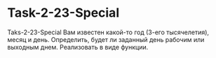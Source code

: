 # Task-2-23-Special
Taks-2-23-Special Вам известен какой-то год (3-его тысячелетия), месяц и день. Определить, будет ли заданный день рабочим или выходным днем. Реализовать в виде функции.
